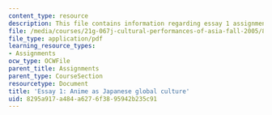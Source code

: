 ```yaml
---
content_type: resource
description: This file contains information regarding essay 1 assignment .
file: /media/courses/21g-067j-cultural-performances-of-asia-fall-2005/8295a917a484a6276f3895942b235c91_MIT21G_067JF05_essay1assig.pdf
file_type: application/pdf
learning_resource_types:
- Assignments
ocw_type: OCWFile
parent_title: Assignments
parent_type: CourseSection
resourcetype: Document
title: 'Essay 1: Anime as Japanese global culture'
uid: 8295a917-a484-a627-6f38-95942b235c91
---
```

